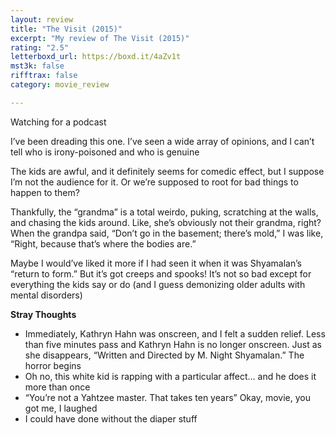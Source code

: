 ```yaml
---
layout: review
title: "The Visit (2015)"
excerpt: "My review of The Visit (2015)"
rating: "2.5"
letterboxd_url: https://boxd.it/4aZv1t
mst3k: false
rifftrax: false
category: movie_review

---
```


Watching for a podcast

I’ve been dreading this one. I’ve seen a wide array of opinions, and I can’t tell who is irony-poisoned and who is genuine

The kids are awful, and it definitely seems for comedic effect, but I suppose I’m not the audience for it. Or we’re supposed to root for bad things to happen to them?

Thankfully, the “grandma” is a total weirdo, puking, scratching at the walls, and chasing the kids around. Like, she’s obviously not their grandma, right? When the grandpa said, “Don’t go in the basement; there’s mold,” I was like, “Right, because that’s where the bodies are.”

Maybe I would’ve liked it more if I had seen it when it was Shyamalan’s “return to form.”  But it’s got creeps and spooks! It’s not so bad except for everything the kids say or do (and I guess demonizing older adults with mental disorders)

<b>Stray Thoughts</b>
* Immediately, Kathryn Hahn was onscreen, and I felt a sudden relief. Less than five minutes pass and Kathryn Hahn is no longer onscreen. Just as she disappears, “Written and Directed by M. Night Shyamalan.” The horror begins
* Oh no, this white kid is rapping with a particular affect… and he does it more than once
* “You’re not a Yahtzee master. That takes ten years” Okay, movie, you got me, I laughed
* I could have done without the diaper stuff